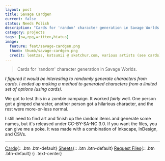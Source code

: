 ```yaml
---
layout: post
title: Savage Cardgen
current: false
status: Needs Polish
description: "Cards for 'random' character generation in Savage Worlds."
category: projects
tags: [sw,rpg,written,hiatus]
image:
  feature: feat/savage-cardgen.png
  thumb: thumb/savage-cardgen.png
  credit: lemtzas, katsumii @ sketchur.com, various artists (see cards)
---
```


>Cards for 'random' character generation in Savage Worlds.

*I figured it would be interesting to randomly generate characters from cards. I ended up making a method to generated characters from a limited set of options (using cards).*

We got to test this in a zombie campaign. It worked *fairly* well. One person got a gimped character, another person got a hilarious character, and the rest were more-or-less normal.

I still need to find art and finish up the random items and generate some names, but it's released under CC-BY-SA-NC 3.0. If you want the files, you can give me a poke. It was made with a combination of Inkscape, InDesign, and CSVs. 

---

[Cards](/dl/savage-cardgen-v0.5s.pdf){:: .btn .btn-default}
[Sheets](/dl/savage-cardgen-v0.5sheets.pdf){:: .btn .btn-default}
[Request Files]("mailto:lemtzas@gmail.com" "Sorry. They're really big."){:: .btn .btn-default}
{: .text-center}